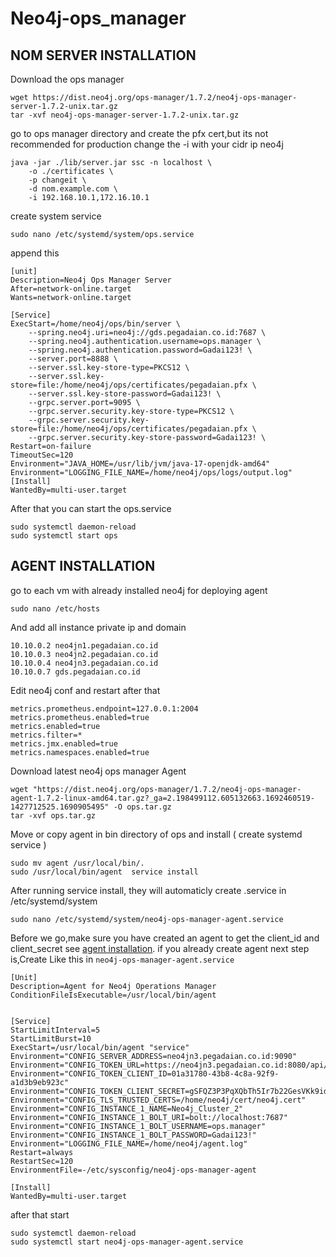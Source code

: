 # Neo4j-ops_manager
## NOM SERVER INSTALLATION
Download the ops manager
```
wget https://dist.neo4j.org/ops-manager/1.7.2/neo4j-ops-manager-server-1.7.2-unix.tar.gz
tar -xvf neo4j-ops-manager-server-1.7.2-unix.tar.gz
```
go to ops manager directory and create the pfx cert,but its not recommended for production
change the -i with your cidr ip neo4j
```
java -jar ./lib/server.jar ssc -n localhost \
	-o ./certificates \
	-p changeit \
	-d nom.example.com \
	-i 192.168.10.1,172.16.10.1
```
create system service
```
sudo nano /etc/systemd/system/ops.service
```
append this
```
[unit]
Description=Neo4j Ops Manager Server
After=network-online.target
Wants=network-online.target

[Service]
ExecStart=/home/neo4j/ops/bin/server \
    --spring.neo4j.uri=neo4j://gds.pegadaian.co.id:7687 \
    --spring.neo4j.authentication.username=ops.manager \
    --spring.neo4j.authentication.password=Gadai123! \
    --server.port=8888 \
    --server.ssl.key-store-type=PKCS12 \
    --server.ssl.key-store=file:/home/neo4j/ops/certificates/pegadaian.pfx \
    --server.ssl.key-store-password=Gadai123! \
    --grpc.server.port=9095 \
    --grpc.server.security.key-store-type=PKCS12 \
    --grpc.server.security.key-store=file:/home/neo4j/ops/certificates/pegadaian.pfx \
    --grpc.server.security.key-store-password=Gadai123! \
Restart=on-failure
TimeoutSec=120
Environment="JAVA_HOME=/usr/lib/jvm/java-17-openjdk-amd64"
Environment="LOGGING_FILE_NAME=/home/neo4j/ops/logs/output.log"
[Install]
WantedBy=multi-user.target
```
After that you can start the ops.service
```
sudo systemctl daemon-reload
sudo systemctl start ops
```

## AGENT INSTALLATION
go to each vm with already installed neo4j for deploying agent
```
sudo nano /etc/hosts
```
And add all instance private ip and domain
```
10.10.0.2 neo4jn1.pegadaian.co.id
10.10.0.3 neo4jn2.pegadaian.co.id
10.10.0.4 neo4jn3.pegadaian.co.id
10.10.0.7 gds.pegadaian.co.id
```
Edit neo4j conf and restart after that
```
metrics.prometheus.endpoint=127.0.0.1:2004
metrics.prometheus.enabled=true
metrics.enabled=true
metrics.filter=*
metrics.jmx.enabled=true
metrics.namespaces.enabled=true
```
Download latest neo4j ops manager Agent 
```
wget "https://dist.neo4j.org/ops-manager/1.7.2/neo4j-ops-manager-agent-1.7.2-linux-amd64.tar.gz?_ga=2.198499112.605132663.1692460519-1427712525.1690905495" -O ops.tar.gz
tar -xvf ops.tar.gz
```
Move or copy agent in bin directory of ops and install ( create systemd service )
```
sudo mv agent /usr/local/bin/.
sudo /usr/local/bin/agent  service install
```
After running service install, they will automaticly create .service in /etc/systemd/system
```
sudo nano /etc/systemd/system/neo4j-ops-manager-agent.service
```
Before we go,make sure you have created an agent to get the client_id and client_secret 
see [agent installation](https://neo4j.com/docs/ops-manager/current/addition/agent-installation/).
if you already create agent next step is,Create Like this in `neo4j-ops-manager-agent.service`
```
[Unit]
Description=Agent for Neo4j Operations Manager
ConditionFileIsExecutable=/usr/local/bin/agent


[Service]
StartLimitInterval=5
StartLimitBurst=10
ExecStart=/usr/local/bin/agent "service"
Environment="CONFIG_SERVER_ADDRESS=neo4jn3.pegadaian.co.id:9090"
Environment="CONFIG_TOKEN_URL=https://neo4jn3.pegadaian.co.id:8080/api/login/agent"
Environment="CONFIG_TOKEN_CLIENT_ID=01a31780-43b8-4c8a-92f9-a1d3b9eb923c"
Environment="CONFIG_TOKEN_CLIENT_SECRET=gSFQZ3P3PqXQbTh5Ir7b22GesVKk9idhTvuFtLM3LimUoeMRtv9Rh30ru9hmMLid"
Environment="CONFIG_TLS_TRUSTED_CERTS=/home/neo4j/cert/neo4j.cert"
Environment="CONFIG_INSTANCE_1_NAME=Neo4j_Cluster_2"
Environment="CONFIG_INSTANCE_1_BOLT_URI=bolt://localhost:7687"
Environment="CONFIG_INSTANCE_1_BOLT_USERNAME=ops.manager"
Environment="CONFIG_INSTANCE_1_BOLT_PASSWORD=Gadai123!"
Environment="LOGGING_FILE_NAME=/home/neo4j/agent.log"
Restart=always
RestartSec=120
EnvironmentFile=-/etc/sysconfig/neo4j-ops-manager-agent

[Install]
WantedBy=multi-user.target
```
after that start
```
sudo systemctl daemon-reload
sudo systemctl start neo4j-ops-manager-agent.service
```

